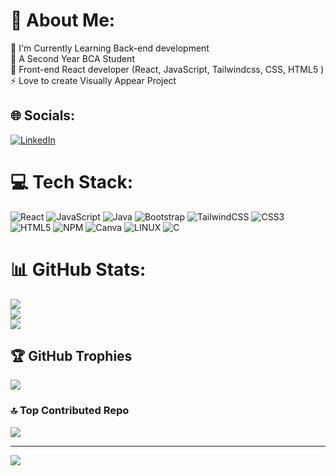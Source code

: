 # 💫 About Me:
🔭 I'm Currently Learning Back-end development <br>       👯  A Second Year BCA Student <br>      🌱  Front-end React developer (React, JavaScript, Tailwindcss, CSS,       HTML5 )<br>       ⚡ Love to create Visually Appear Project


## 🌐 Socials:
[![LinkedIn](https://img.shields.io/badge/LinkedIn-%230077B5.svg?logo=linkedin&logoColor=white)](https://linkedin.com/in/https://www.linkedin.com/in/vikram-gupta-918042221/) 

# 💻 Tech Stack:
![React](https://img.shields.io/badge/react-%2320232a.svg?style=plastic&logo=react&logoColor=%2361DAFB) ![JavaScript](https://img.shields.io/badge/javascript-%23323330.svg?style=plastic&logo=javascript&logoColor=%23F7DF1E) ![Java](https://img.shields.io/badge/java-%23ED8B00.svg?style=plastic&logo=java&logoColor=white) ![Bootstrap](https://img.shields.io/badge/bootstrap-%23563D7C.svg?style=plastic&logo=bootstrap&logoColor=white) ![TailwindCSS](https://img.shields.io/badge/tailwindcss-%2338B2AC.svg?style=plastic&logo=tailwind-css&logoColor=white) ![CSS3](https://img.shields.io/badge/css3-%231572B6.svg?style=plastic&logo=css3&logoColor=white) ![HTML5](https://img.shields.io/badge/html5-%23E34F26.svg?style=plastic&logo=html5&logoColor=white) ![NPM](https://img.shields.io/badge/NPM-%23000000.svg?style=plastic&logo=npm&logoColor=white) ![Canva](https://img.shields.io/badge/Canva-%2300C4CC.svg?style=plastic&logo=Canva&logoColor=white) ![LINUX](https://img.shields.io/badge/Linux-FCC624?style=plastic&logo=linux&logoColor=black) ![C](https://img.shields.io/badge/c-%2300599C.svg?style=plastic&logo=c&logoColor=white)
# 📊 GitHub Stats:
![](https://github-readme-stats.vercel.app/api?username=Itxvibhu12&theme=radical&hide_border=false&include_all_commits=true&count_private=true)<br/>
![](https://github-readme-streak-stats.herokuapp.com/?user=Itxvibhu12&theme=radical&hide_border=false)<br/>
![](https://github-readme-stats.vercel.app/api/top-langs/?username=Itxvibhu12&theme=radical&hide_border=false&include_all_commits=true&count_private=true&layout=compact)

## 🏆 GitHub Trophies
![](https://github-profile-trophy.vercel.app/?username=Itxvibhu12&theme=monokai&no-frame=false&no-bg=false&margin-w=4)

### 🔝 Top Contributed Repo
![](https://github-contributor-stats.vercel.app/api?username=Itxvibhu12&limit=5&theme=dracula&combine_all_yearly_contributions=true)

---
[![](https://visitcount.itsvg.in/api?id=Itxvibhu12&icon=8&color=2)](https://visitcount.itsvg.in)

<!-- Proudly created with GPRM ( https://gprm.itsvg.in ) -->
